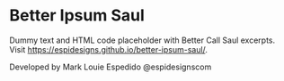 # Better Ipsum Saul

Dummy text and HTML code placeholder with Better Call Saul excerpts. Visit https://espidesigns.github.io/better-ipsum-saul/.

Developed by Mark Louie Espedido @espidesignscom
